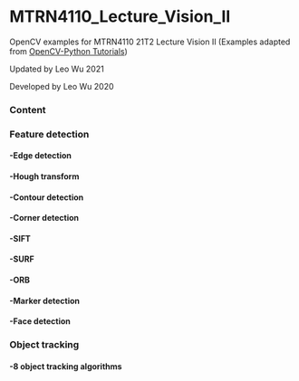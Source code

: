 # MTRN4110_Lecture_Vision_II

OpenCV examples for MTRN4110 21T2 Lecture Vision II (Examples adapted from [OpenCV-Python Tutorials](https://docs.opencv.org/3.4.2/d6/d00/tutorial_py_root.html))

Updated by Leo Wu 2021

Developed by Leo Wu 2020

### Content

### Feature detection

#### -Edge detection

#### -Hough transform

#### -Contour detection

#### -Corner detection

#### -SIFT

#### -SURF

#### -ORB

#### -Marker detection

#### -Face detection

### Object tracking

#### -8 object tracking algorithms
